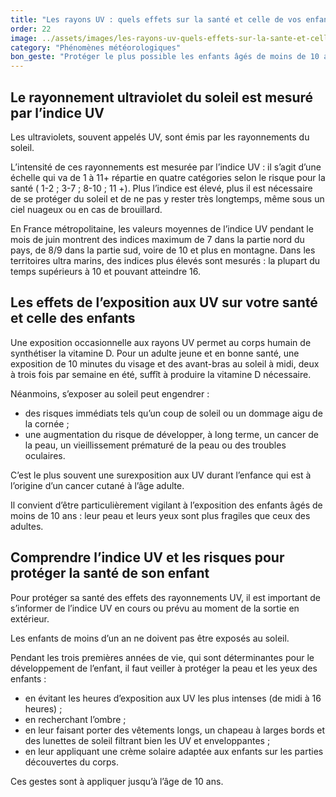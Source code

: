 ```yaml
---
title: "­Les rayons UV : quels effets sur la santé et celle de vos enfants ?"
order: 22
image: ../assets/images/les-rayons-uv-quels-effets-sur-la-sante-et-celle-de-vos-enfants.jpg
category: "Phénomènes météorologiques"
bon_geste: "Protéger le plus possible les enfants âgés de moins de 10 ans, en particulier de 1 à 3 ans d’une exposition aux rayons UV."
---
```


## ­­Le rayonnement ultraviolet du soleil est mesuré par l’indice UV

Les ultraviolets, souvent appelés UV, sont émis par les rayonnements du soleil.
 
L’intensité de ces rayonnements est mesurée par l’indice UV : il s’agit d’une échelle qui va de 1 à 11+ répartie en quatre catégories selon le risque pour la santé ( 1-2 ; 3-7 ; 8-10 ; 11 +). Plus l’indice est élevé, plus il est nécessaire de se protéger du soleil et de ne pas y rester très longtemps, même sous un ciel nuageux ou en cas de brouillard.

En France métropolitaine, les valeurs moyennes de l’indice UV pendant le mois de juin montrent des indices maximum de 7 dans la partie nord du pays, de 8/9 dans la partie sud, voire de 10 et plus en montagne. Dans les territoires ultra marins, des indices plus élevés sont mesurés : la plupart du temps supérieurs à 10 et pouvant atteindre 16.

## ­­Les effets de l’exposition aux UV sur votre santé et celle des enfants

Une exposition occasionnelle aux rayons UV permet au corps humain de synthétiser la vitamine D. Pour un adulte jeune et en bonne santé, une exposition de 10 minutes du visage et des avant-bras au soleil à midi, deux à trois fois par semaine en été, suffît à produire la vitamine D nécessaire.

Néanmoins, s’exposer au soleil peut engendrer :
- des risques immédiats tels qu’un coup de soleil ou un dommage aigu de la cornée ;
- une augmentation du risque de développer, à long terme, un cancer de la peau, un vieillissement prématuré de la peau ou des troubles oculaires. 
 
C’est le plus souvent une surexposition aux UV durant l’enfance qui est à l’origine d’un cancer cutané à l’âge adulte.

Il convient d’être particulièrement vigilant à l’exposition des enfants âgés de moins de 10 ans : leur peau et leurs yeux sont plus fragiles que ceux des adultes.

## ­Comprendre l’indice UV et les risques pour protéger la santé de son enfant

Pour protéger sa santé des effets des rayonnements UV, il est important de s’informer de l’indice UV en cours ou prévu au moment de la sortie en extérieur.

Les enfants de moins d’un an ne doivent pas être exposés au soleil.

Pendant les trois premières années de vie, qui sont déterminantes pour le développement de l’enfant, il faut veiller à protéger la peau et les yeux des enfants :
- en évitant les heures d’exposition aux UV les plus intenses (de midi à 16 heures) ;
- en recherchant l’ombre ;
- en leur faisant porter des vêtements longs, un chapeau à larges bords et des lunettes de soleil filtrant bien les UV et enveloppantes ;
- en leur appliquant une crème solaire adaptée aux enfants sur les parties découvertes du corps.

Ces gestes sont à appliquer jusqu’à l’âge de 10 ans.